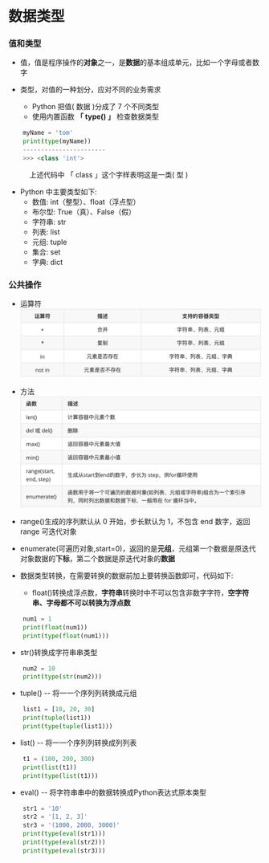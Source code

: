 # 数据类型
### 值和类型
* 值，值是程序操作的**对象**之一，是**数据**的基本组成单元，比如一个字母或者数字

* 类型，对值的一种划分，应对不同的业务需求
  * Python 把值( 数据 )分成了 7 个不同类型
  * 使用内置函数 **「 type() 」** 检查数据类型


```python
    myName = 'tom'
    print(type(myName))
    -----------------------
    >>> <class 'int'>
```
    
&emsp;&emsp;&emsp;上述代码中 「 class 」这个字样表明这是一类( 型 )
* Python 中主要类型如下:
  *  数值: int（整型）、float（浮点型）
  *  布尔型: True（真）、False（假）
  *  字符串: str
  *  列表: list
  *  元组: tuple
  *  集合: set
  *  字典: dict



### 公共操作
*  运算符
![](/assets/QQ20200802-154648@2x.png)

*  方法
![](/assets/QQ20200802-155150@2x.png)
  * range()生成的序列默认从 0 开始，步长默认为 1，不包含 end 数字，返回 range 可迭代对象
  * enumerate(可遍历对象,start=0)，返回的是**元组**，元组第一个数据是原迭代对象数据的**下标**，第二个数据是原迭代对象的**数据**
  

* 数据类型转换，在需要转换的数据前加上要转换函数即可，代码如下:

  * float()转换成浮点数，**字符串**转换时中不可以包含非数字字符，**空字符串、字母都不可以转换为浮点数**
  
```python
    num1 = 1 
    print(float(num1))  
    print(type(float(num1)))
```

  * str()转换成字符串串类型

``` python 
    num2 = 10 
    print(type(str(num2)))
``` 

  *  tuple() -- 将⼀一个序列列转换成元组 


```python
    list1 = [10, 20, 30] 
    print(tuple(list1)) 
    print(type(tuple(list1)))
```


  *  list() -- 将⼀一个序列列转换成列列表 
  
```python
    t1 = (100, 200, 300) 
    print(list(t1)) 
    print(type(list(t1)))
```  

  *  eval() -- 将字符串串中的数据转换成Python表达式原本类型 

```python
    str1 = '10'
    str2 = '[1, 2, 3]'
    str3 = '(1000, 2000, 3000)'
    print(type(eval(str1)))
    print(type(eval(str2)))
    print(type(eval(str3))) 

```







